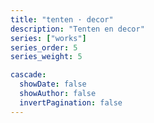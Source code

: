 ```yaml
---
title: "tenten · decor"
description: "Tenten en decor"
series: ["works"]
series_order: 5
series_weight: 5

cascade:
  showDate: false
  showAuthor: false
  invertPagination: false
---
```


